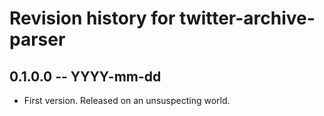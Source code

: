 # Revision history for twitter-archive-parser

## 0.1.0.0  -- YYYY-mm-dd

* First version. Released on an unsuspecting world.
